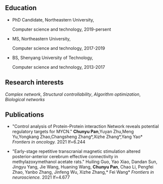 

## Education
* PhD Candidate, Northeastern University,

  Computer science and technology, 2019-persent
 
* MS, Northeastern University,
 
  Computer science and technology, 2017-2019
 
* BS, Shenyang University of Technology,
 
  Computer science and technology, 2013-2017

## Research interests
_Complex network_, _Structural controllability_, _Algorithm optimization_, _Biological networks_

## Publications
* "Control analysis of Protein-Protein interaction Network reveals potential regulatory targets for MYCN." **Chunyu Pan**,Yuyan Zhu,Meng Yu,Yongkang Zhao,Changsheng Zhang*,Xizhe Zhang*,Yang Yao*  _Frontiers in oncology._ 2021 If=6.244

* "Early-stage repetitive transcranial magnetic stimulation altered posterior-anterior cerebrum effective connectivity in methylazoxymethanol acetate rats." Huiling Guo, Yao Xiao, Dandan Sun, Jingyu Yang, Jie Wang, Huaning Wang, **Chunyu Pan**, Chao Li, Pengfei Zhao, Yanbo Zhang, Jinfeng Wu, Xizhe Zhang,* Fei Wang* _Frontiers in neuroscience._ 2021 If=4.677

